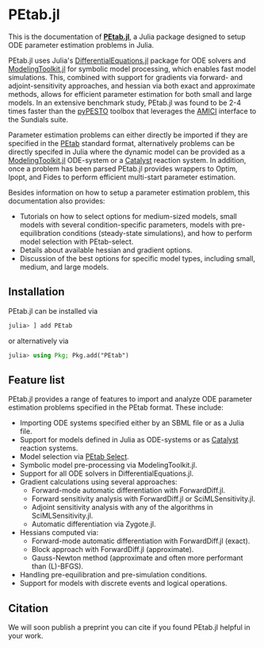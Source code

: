 # PEtab.jl

This is the documentation of [**PEtab.jl**](https://github.com/sebapersson/PEtab.jl), a Julia package designed to setup ODE parameter estimation problems in Julia.

PEtab.jl uses Julia's [DifferentialEquations.jl](https://github.com/SciML/DifferentialEquations.jl) package for ODE solvers and [ModelingToolkit.jl](https://github.com/SciML/ModelingToolkit.jl) for symbolic model processing, which enables fast model simulations. This, combined with support for gradients via forward- and adjoint-sensitivity approaches, and hessian via both exact and approximate methods, allows for efficient parameter estimation for both small and large models. In an extensive benchmark study, PEtab.jl was found to be 2-4 times faster than the [pyPESTO](https://github.com/ICB-DCM/pyPESTO) toolbox that leverages the [AMICI](https://github.com/AMICI-dev/AMICI) interface to the Sundials suite.

Parameter estimation problems can either directly be imported if they are specified in the [PEtab](https://petab.readthedocs.io/en/latest/) standard format, alternatively problems can be directly specifed in Julia where the dynamic model can be provided as a [ModelingToolkit.jl](https://github.com/SciML/ModelingToolkit.jl) ODE-system or a [Catalyst](https://github.com/SciML/Catalyst.jl) reaction system. In addition, once a problem has been parsed PEtab.jl provides wrappers to Optim, Ipopt, and Fides to perform efficient multi-start parameter estimation.

Besides information on how to setup a parameter estimation problem, this documentation also provides:

* Tutorials on how to select options for medium-sized models, small models with several condition-specific parameters, models with pre-equilibration conditions (steady-state simulations), and how to perform model selection with PEtab-select.
* Details about available hessian and gradient options.
* Discussion of the best options for specific model types, including small, medium, and large models.

## Installation

PEtab.jl can be installed via

```julia
julia> ] add PEtab
```

or alternatively via

```julia
julia> using Pkg; Pkg.add("PEtab")
```

## Feature list

PEtab.jl provides a range of features to import and analyze ODE parameter estimation problems specified in the PEtab format. These include:

* Importing ODE systems specified either by an SBML file or as a Julia file.
* Support for models defined in Julia as ODE-systems or as [Catalyst](https://github.com/SciML/Catalyst.jl) reaction systems.
* Model selection via [PEtab Select](https://github.com/PEtab-dev/petab_select).
* Symbolic model pre-processing via ModelingToolkit.jl.
* Support for all ODE solvers in DifferentialEquations.jl.
* Gradient calculations using several approaches:
    * Forward-mode automatic differentiation with ForwardDiff.jl.
    * Forward sensitivity analysis with ForwardDiff.jl or SciMLSensitivity.jl.
    * Adjoint sensitivity analysis with any of the algorithms in SciMLSensitivity.jl.
    * Automatic differentiation via Zygote.jl.
* Hessians computed via:
    * Forward-mode automatic differentiation with ForwardDiff.jl (exact).
    * Block approach with ForwardDiff.jl (approximate).
    * Gauss-Newton method (approximate and often more performant than (L)-BFGS).
* Handling pre-equilibration and pre-simulation conditions.
* Support for models with discrete events and logical operations.

## Citation

We will soon publish a preprint you can cite if you found PEtab.jl helpful in your work.

